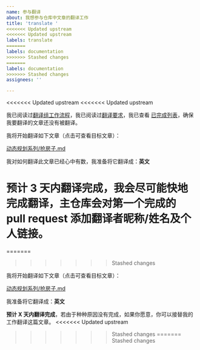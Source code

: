 ```yaml
---
name: 参与翻译
about: 我想参与仓库中文章的翻译工作
title: 'translate '
<<<<<<< Updated upstream
<<<<<<< Updated upstream
labels: translate
=======
labels: documentation
>>>>>>> Stashed changes
=======
labels: documentation
>>>>>>> Stashed changes
assignees: ''

---
```


<<<<<<< Updated upstream
<<<<<<< Updated upstream
<!-- 标题为“translate + 你要翻译的文章的完整文件路径”，比如“translate 动态规划系列/抢房子.md” -->

<!-- 内容一定要按照以下模板，根据你的具体内容进行修改。 -->

<!-- 若想翻译多篇文章，请开启多个 issue，不要挤在同一个 issue 中发布。 -->

<!-- 注释不会显示在 issue 中，下面的内容只需修改两处，文章名字和翻译时间 -->

我已阅读过[翻译组工作流程](https://github.com/labuladong/fucking-algorithm/issues/9)，我已阅读过[翻译要求](https://github.com/labuladong/fucking-algorithm/blob/english/README.md)，我已查看 [已完成列表](https://github.com/labuladong/fucking-algorithm/pulls?q=is%3Apr+is%3Aclosed)，确保我要翻译的文章还没有被翻译。

我将开始翻译如下文章（点击可查看目标文章）：

<!-- 此处修改为你选择的文章名字和 url -->
[动态规划系列/抢房子.md](https://github.com/labuladong/fucking-algorithm/blob/master/动态规划系列/抢房子.md)

我对如何翻译此文章已经心中有数，我准备将它翻译成：**英文**

<!-- 替换成你的占有时间，尽可能快，主仓库接受的第一个 pr 将会注明翻译者昵称及链接 -->
**预计 3 天内翻译完成**，我会尽可能快地完成翻译，主仓库会对第一个完成的 pull request 添加翻译者昵称/姓名及个人链接。
=======
=======
>>>>>>> Stashed changes
<!-- 标题为 `translate` + 你要翻译的文章的`完整文件路径`，如 `translate 动态规划系列/抢房子.md`

内容一定要按照以下模板，根据你的具体内容进行修改

以上为注释，不会显示在 issue 中。 -->


我将开始翻译如下文章（点击可查看目标文章）：

[动态规划系列/抢房子.md](https://github.com/labuladong/fucking-algorithm/blob/master/动态规划系列/抢房子.md)

我准备将它翻译成：**英文**

**预计 X 天内翻译完成**，若由于种种原因没有完成，如果你愿意，你可以接替我的工作翻译这篇文章。
<<<<<<< Updated upstream
>>>>>>> Stashed changes
=======
>>>>>>> Stashed changes
